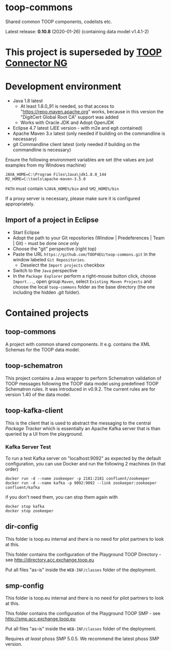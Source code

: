 # toop-commons

Shared common TOOP components, codelists etc.

Latest release: **0.10.8** (2020-01-26) (containing data model v1.4.1-2)


# This project is superseded by [TOOP Connector NG](https://github.com/TOOP4EU/toop-connector-ng)

# Development environment

* Java 1.8 latest
    * At least 1.8.0_91 is needed, so that access to "https://repo.maven.apache.org" works, because in this version the "DigitCert Global Root CA" support was added
    * Works with Oracle JDK and Adopt OpenJDK
* Eclipse 4.7 latest (JEE version - with m2e and egit contained)
* Apache Maven 3.x latest (only needed if building on the commandline is necessary)
* git Commandline client latest (only needed if building on the commandline is necessary)

Ensure the following environment variables are set (the values are just examples from my Windows machine)

```
JAVA_HOME=C:\Program Files\Java\jdk1.8.0_144
M2_HOME=C:\tools\apache-maven-3.5.0
```

`PATH` must contain `%JAVA_HOME%/bin` and `%M2_HOME%/bin`

If a proxy server is necessary, please make sure it is configured appropriately.

## Import of a project in Eclipse

* Start Eclipse
* Adopt the path to your Git repositories (Window | Predeferences | Team | Git) - must be done once only
* Choose the "git" perspective (right top)
* Paste the URL `https://github.com/TOOP4EU/toop-commons.git` in the window labeled `Git Repositories`.
  * Deselect the `Import projects` checkbox
* Switch to the `Java` perspective
* In the `Package Explorer` perform a right-mouse button click, choose `Import...`, open group `Maven`, select `Existing Maven Projects` and choose the local `toop-commons` folder as the base directory (the one including the hidden .git folder). 

# Contained projects

## toop-commons

A project with common shared components. It e.g. contains the XML Schemas for the TOOP data model.

## toop-schematron

This project contains a Java wrapper to perform Schematron validation of TOOP messages following the TOOP data model using predefined TOOP Schematron rules.
It was introduced in v0.9.2.
The current rules are for version 1.40 of the data model.

## toop-kafka-client

This is the client that is used to abstract the messaging to the central *Package Tracker* which is essentially an Apache Kafka server that is than queried by a UI from the playground. 


### Kafka Server Test

To run a test Kafka server on "localhost:9092" as expected by the default configuration, you can use Docker and run the following 2 machines (in that order)

```
docker run -d --name zookeeper -p 2181:2181 confluent/zookeeper
docker run -d --name kafka -p 9092:9092 --link zookeeper:zookeeper confluent/kafka
```

if you don't need them, you can stop them again with

```
docker stop kafka
docker stop zookeeper
```

## dir-config

This folder is toop.eu internal and there is no need for pilot partners to look at this.

This folder contains the configuration of the Playground TOOP Directory - see http://directory.acc.exchange.toop.eu

Put all files "as-is" inside the `WEB-INF/classes` folder of the deployment.

## smp-config

This folder is toop.eu internal and there is no need for pilot partners to look at this.

This folder contains the configuration of the Playground TOOP SMP - see http://smp.acc.exchange.toop.eu

Put all files "as-is" inside the `WEB-INF/classes` folder of the deployment.

Requires *at least* phoss SMP 5.0.5. We recommend the latest phoss SMP version.
